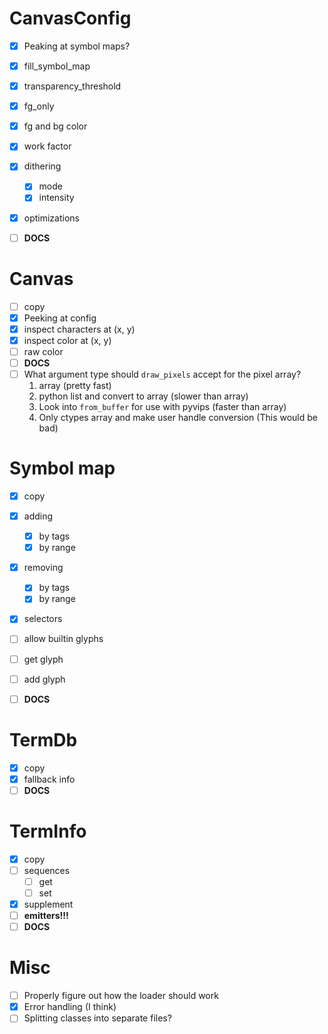 # CanvasConfig

- [x] Peaking at symbol maps?

- [x] fill_symbol_map
- [x] transparency_threshold
- [x] fg_only
- [x] fg and bg color
- [x] work factor
- [x] dithering
    - [x] mode
    - [x] intensity
- [x] optimizations
- [ ] **DOCS**

# Canvas

- [ ] copy
- [x] Peeking at config
- [x] inspect characters at (x, y)
- [x] inspect color at (x, y)
- [ ] raw color
- [ ] **DOCS**
- [ ] What argument type should `draw_pixels` accept for the pixel array?
    1. array (pretty fast)
    2. python list and convert to array (slower than array)
    3. Look into `from_buffer` for use with pyvips (faster than array)
    4. Only ctypes array and make user handle conversion (This would be bad)

# Symbol map

- [x] copy
- [x] adding
    - [x] by tags
    - [x] by range
- [x] removing
    - [x] by tags
    - [x] by range

- [x] selectors

- [ ] allow builtin glyphs
- [ ] get glyph
- [ ] add glyph
- [ ] **DOCS**

# TermDb

- [x] copy
- [x] fallback info
- [ ] **DOCS**

# TermInfo

- [x] copy
- [ ] sequences
    - [ ] get
    - [ ] set
- [x] supplement
- [ ] **emitters!!!**
- [ ] **DOCS**

# Misc
- [ ] Properly figure out how the loader should work
- [x] Error handling (I think)
- [ ] Splitting classes into separate files?
